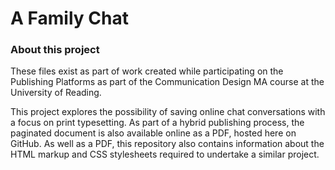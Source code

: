 # A Family Chat

### About this project
These files exist as part of work created while participating on the Publishing Platforms as part of the Communication Design MA course at the University of Reading.

This project explores the possibility of saving online chat conversations with a focus on print typesetting. As part of a hybrid publishing process, the paginated document is also available online as a PDF, hosted here on GitHub. As well as a PDF, this repository also contains information about the HTML markup and CSS stylesheets required to undertake a similar project.
